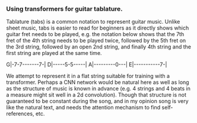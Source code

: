 ### Using transformers for guitar tablature.

Tablature (tabs) is a common notation to represent guitar music. Unlike sheet music, tabs is easier to read for beginners as it directly shows which guitar fret needs to be played, e.g. the notation below shows that the 7th fret of the 4th string needs to be played twice, followed by the 5th fret on the 3rd string, followed by an open 2nd string, and finally 4th string and the first string are played at the same time.

G|-7-7-------7-|
D|-----5-5-----|
A|---------0---|
E|-----------7-|

We attempt to represent it in a flat string suitable for training with a transformer. Perhaps a CNN network would be natural here as well as long as the structure of music is known in advance (e.g. 4 strings and 4 beats in a measure might sit well in a 2d convolution). Though that structure is not guaranteed to be constant during the song, and in my opinion song is very like the natural text, and needs the attention mechanism to find self-references, etc.

